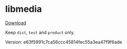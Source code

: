 # libmedia

[Download](https://github.com/zhaohappy/libmedia/actions/workflows/pages.yml)

Keep `dist`, `test` and `product` only.

Version: e63f5991c7ca56ccc45814fec55a3ea47f9f6ade

